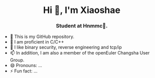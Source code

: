 <h1 align="center">Hi 👋, I'm Xiaoshae</h1>
<h3 align="center">Student at Hnmmc🌟.</h3>


- 👀 This is my GitHub repository.
- 🌱 I am proficient in C/C++
- 💞️ I like binary security, reverse engineering and tcp/ip
- 📫 In addition, I am also a member of the openEuler Changsha User Group.
- 😄 Pronouns: ...
- ⚡ Fun fact: ...

<!---
Xiaoshae/Xiaoshae is a ✨ special ✨ repository because its `README.md` (this file) appears on your GitHub profile.
You can click the Preview link to take a look at your changes.
--->

